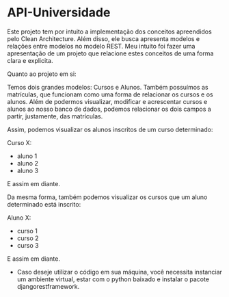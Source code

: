 # API-Universidade

Este projeto tem por intuito a implementação dos conceitos apreendidos pelo Clean Architecture. Além disso, ele busca apresenta modelos e relações entre modelos no modelo REST.
Meu intuito foi fazer uma apresentação de um projeto que relacione estes conceitos de uma forma clara e explicita. 

Quanto ao projeto em si:

Temos dois grandes modelos: Cursos e Alunos.
Também possuímos as matrículas, que funcionam como uma forma de relacionar os cursos e os alunos. Além de podermos visualizar, modificar e acrescentar cursos e alunos ao nosso banco de dados, podemos
relacionar os dois campos a partir, justamente, das matrículas. 

Assim, podemos visualizar os alunos inscritos de um curso determinado:

Curso X:
 - aluno 1
 - aluno 2
 - aluno 3
 
E assim em diante.

Da mesma forma, também podemos visualizar os cursos que um aluno determinado está inscrito:

Aluno X:
 - curso 1
 - curso 2
 - curso 3
 
E assim em diante.

- Caso deseje utilizar o código em sua máquina, você necessita instanciar um ambiente virtual, estar com o python baixado e instalar o pacote djangorestframework.
